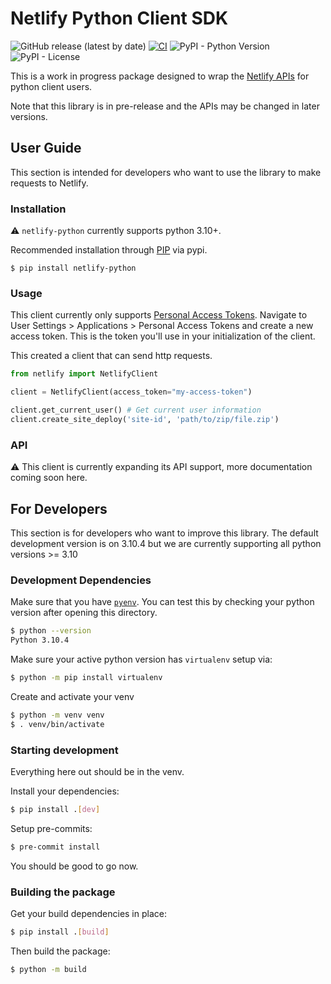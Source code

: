 # Netlify Python Client SDK

![GitHub release (latest by date)](https://img.shields.io/github/v/release/cbrews/netlify-python?label=netlify-python)
[![CI](https://github.com/cbrews/netlify-python/actions/workflows/ci.yml/badge.svg)](https://github.com/cbrews/netlify-python/actions/workflows/ci.yml)
![PyPI - Python Version](https://img.shields.io/pypi/pyversions/netlify-python)
![PyPI - License](https://img.shields.io/pypi/l/netlify-python)

This is a work in progress package designed to wrap the [Netlify APIs](https://docs.netlify.com/api/get-started/) for python client users.

Note that this library is in pre-release and the APIs may be changed in later versions.

## User Guide

This section is intended for developers who want to use the library to make requests to Netlify.

### Installation

⚠ `netlify-python` currently supports python 3.10+.

Recommended installation through [PIP](https://pypi.org/project/netlify-python/) via pypi.

```shell
$ pip install netlify-python
```

### Usage

This client currently only supports [Personal Access Tokens](https://app.netlify.com/user/applications#personal-access-tokens).  Navigate to User Settings > Applications > Personal Access Tokens and create a new access token.  This is the token you'll use in your initialization of the client.

This created a client that can send http requests.

```python
from netlify import NetlifyClient

client = NetlifyClient(access_token="my-access-token")

client.get_current_user() # Get current user information
client.create_site_deploy('site-id', 'path/to/zip/file.zip')
```

### API

⚠ This client is currently expanding its API support, more documentation coming soon here.

## For Developers

This section is for developers who want to improve this library.  The default development version is on 3.10.4 but we are currently supporting all python versions >= 3.10

### Development Dependencies

Make sure that you have [`pyenv`](https://github.com/pyenv/pyenv).  You can test this by checking your python version after opening this directory.

```bash
$ python --version
Python 3.10.4
```

Make sure your active python version has `virtualenv` setup via:

```bash
$ python -m pip install virtualenv
```

Create and activate your venv
```bash
$ python -m venv venv
$ . venv/bin/activate
```

### Starting development

Everything here out should be in the venv.

Install your dependencies:
```bash
$ pip install .[dev]
```

Setup pre-commits:
```bash
$ pre-commit install
```

You should be good to go now.

### Building the package
Get your build dependencies in place:

```bash
$ pip install .[build]
```

Then build the package:
```bash
$ python -m build
```
